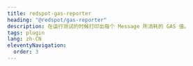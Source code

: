 ```yaml
---
title: redspot-gas-reporter
heading: "@redspot/gas-reporter"
description: 在运行测试的时候打印出每个 Message 所消耗的 GAS 值。
tags: plugin
lang: zh-CN
eleventyNavigation:
  order: 3
---
```

